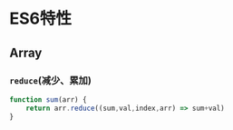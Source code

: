 # ES6特性
## Array
### `reduce`(减少、累加)
```js
function sum(arr) {
    return arr.reduce((sum,val,index,arr) => sum+val)
}
```
